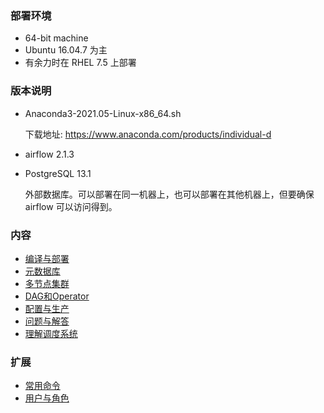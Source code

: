 
### 部署环境

* 64-bit machine
* Ubuntu 16.04.7 为主
* 有余力时在 RHEL 7.5 上部署


### 版本说明

* Anaconda3-2021.05-Linux-x86_64.sh
 
  下载地址: https://www.anaconda.com/products/individual-d

* airflow 2.1.3

* PostgreSQL 13.1

  外部数据库。可以部署在同一机器上，也可以部署在其他机器上，但要确保 airflow 可以访问得到。


### 内容

* [编译与部署](01_编译与部署.md)
* [元数据库](02_元数据库.md)
* [多节点集群](03_多节点集群.md)
* [DAG和Operator](04_DAG和Operator.md)
* [配置与生产](05_配置与生产.md)
* [问题与解答](06_问题与解答.md)
* [理解调度系统](07_理解调度系统.md)

### 扩展

* [常用命令](11_常用命令.md)
* [用户与角色](12_用户与角色.md)
